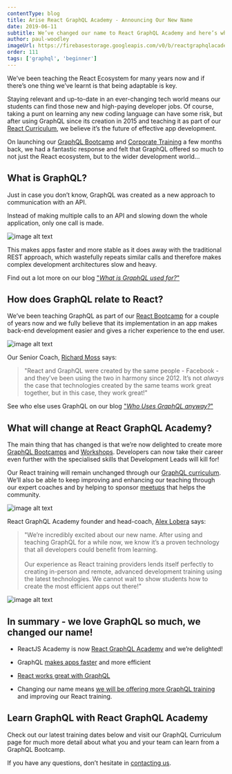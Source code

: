 ```yaml
---
contentType: blog
title: Arise React GraphQL Academy - Announcing Our New Name
date: 2019-06-11
subtitle: We’ve changed our name to React GraphQL Academy and here’s why…
author: paul-woodley
imageUrl: https://firebasestorage.googleapis.com/v0/b/reactgraphqlacademy.appspot.com/o/images%2Fblog_ariseRGA-rebranding%2Fheader.jpg?alt=media&
order: 111
tags: ['graphql', 'beginner']
---
```


<a name="name-change"></a>
We’ve been teaching the React Ecosystem for many years now and if there’s one thing we’ve learnt is that being adaptable is key.

Staying relevant and up-to-date in an ever-changing tech world means our students can find those new and high-paying developer jobs. Of course, taking a punt on learning any new coding language can have some risk, but after using GraphQL since its creation in 2015 and teaching it as part of our [React Curriculum](https://reactgraphql.academy/react/curriculum/), we believe it’s the future of effective app development.

On launching our [GraphQL Bootcamp](https://reactgraphql.academy/graphql/training/bootcamp/) and [Corporate Training](https://reactgraphql.academy/graphql/training/corporate/) a few months back, we had a fantastic response and felt that GraphQL offered so much to not just the React ecosystem, but to the wider development world…

<marketingcard text="Find out more about the GraphQL Bootcamp today..." to="/graphql/training/bootcamp" button-text="Learn GraphQL"></marketingcard>

## What is GraphQL? <a name="what-is-graphql"></a>

Just in case you don’t know, GraphQL was created as a new approach to communication with an API.

Instead of making multiple calls to an API and slowing down the whole application, only one call is made.

![image alt text](https://firebasestorage.googleapis.com/v0/b/reactgraphqlacademy.appspot.com/o/images%2Fblog_ariseRGA-rebranding%2Fimage_0.jpg?alt=media)

This makes apps faster and more stable as it does away with the traditional REST approach, which wastefully repeats similar calls and therefore makes complex development architectures slow and heavy.

Find out a lot more on our blog ["_What is GraphQL used for?_"](https://reactgraphql.academy/graphql/what-is-GraphQL-used-for/)

## How does GraphQL relate to React?<a name="react-and-graphql"></a>

We’ve been teaching GraphQL as part of our [React Bootcamp](https://reactgraphql.academy/react/training/bootcamp/) for a couple of years now and we fully believe that its implementation in an app makes back-end development easier and gives a richer experience to the end user.

![image alt text](https://firebasestorage.googleapis.com/v0/b/reactgraphqlacademy.appspot.com/o/images%2Fblog_ariseRGA-rebranding%2Fimage_1.jpg?alt=media)

Our Senior Coach, [Richard Moss](https://reactgraphql.academy/about-us/#richard-moss) says:

> "React and GraphQL were created by the same people - Facebook - and they’ve been using the two in harmony since 2012. It’s not _always_ the case that technologies created by the same teams work great together, but in this case, they work great!"

See who else uses GraphQL on our blog ["_Who Uses GraphQL anyway?_"](https://reactgraphql.academy/graphql/who-uses-graphql/)

## What will change at React GraphQL Academy?<a name="react-graphql-academy-rebrand"></a>

The main thing that has changed is that we’re now delighted to create more [GraphQL Bootcamps](https://reactgraphql.academy/graphql/training/bootcamp/) and [Workshops](https://reactgraphql.academy/graphql/training/workshops/). Developers can now take their career even further with the specialised skills that Development Leads will kill for!

Our React training will remain unchanged through our [GraphQL curriculum](https://reactgraphql.academy/graphql/curriculum/). We’ll also be able to keep improving and enhancing our teaching through our expert coaches and by helping to sponsor [meetups](https://reactgraphql.academy/community/meetups/) that helps the community.

![image alt text](https://firebasestorage.googleapis.com/v0/b/reactgraphqlacademy.appspot.com/o/images%2Fblog_ariseRGA-rebranding%2Fimage_2.jpg?alt=media)

React GraphQL Academy founder and head-coach, [Alex Lobera](https://reactgraphql.academy/about-us/#alex-lobera) says:

> "We’re incredibly excited about our new name. After using and teaching GraphQL for a while now, we know it’s a proven technology that all developers could benefit from learning. <br><br>Our experience as React training providers lends itself perfectly to creating in-person and remote, advanced development training using the latest technologies. We cannot wait to show students how to create the most efficient apps out there!"

![image alt text](https://firebasestorage.googleapis.com/v0/b/reactgraphqlacademy.appspot.com/o/images%2Fblog_ariseRGA-rebranding%2Fimage_3.jpg?alt=media)

## In summary - we love GraphQL so much, we changed our name!

- ReactJS Academy is now [React GraphQL Academy](#name-change) and we’re delighted!

- GraphQL [makes apps faster](#what-is-graphql) and more efficient

- [React works great with GraphQL](#react-and-graphql)

- Changing our name means [we will be offering more GraphQL training](#react-graphql-academy-rebrand) and improving our React training.

## Learn GraphQL with React GraphQL Academy

Check out our latest training dates below and visit our GraphQL Curriculum page for much more detail about what you and your team can learn from a GraphQL Bootcamp.

If you have any questions, don’t hesitate in [contacting us](#contact-us).

